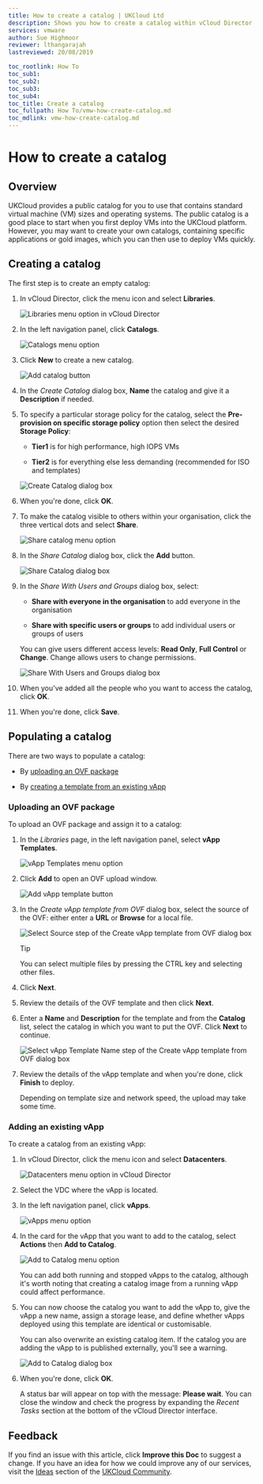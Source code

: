 ```yaml
---
title: How to create a catalog | UKCloud Ltd
description: Shows you how to create a catalog within vCloud Director
services: vmware
author: Sue Highmoor
reviewer: lthangarajah
lastreviewed: 20/08/2019

toc_rootlink: How To
toc_sub1:
toc_sub2:
toc_sub3:
toc_sub4:
toc_title: Create a catalog
toc_fullpath: How To/vmw-how-create-catalog.md
toc_mdlink: vmw-how-create-catalog.md
---
```


# How to create a catalog

## Overview

UKCloud provides a public catalog for you to use that contains standard virtual machine (VM) sizes and operating systems. The public catalog is a good place to start when you first deploy VMs into the UKCloud platform. However, you may want to create your own catalogs, containing specific applications or gold images, which you can then use to deploy VMs quickly.

## Creating a catalog

The first step is to create an empty catalog:

1. In vCloud Director, click the menu icon and select **Libraries**.

    ![Libraries menu option in vCloud Director](images/vmw-vcd-mnu-libraries.png)

2. In the left navigation panel, click **Catalogs**.

    ![Catalogs menu option](images/vmw-vcd-mnu-catalogs.png)

3. Click **New** to create a new catalog.

    ![Add catalog button](images/vmw-vcd-catalog-btn-add.png)

4. In the *Create Catalog* dialog box, **Name** the catalog and give it a **Description** if needed.

5. To specify a particular storage policy for the catalog, select the **Pre-provision on specific storage policy** option then select the desired **Storage Policy**: 

    - **Tier1** is for high performance, high IOPS VMs

    - **Tier2** is for everything else less demanding (recommended for ISO and templates)

    ![Create Catalog dialog box](images/vmw-vcd-create-catalog.png)

6. When you're done, click **OK**.

7. To make the catalog visible to others within your organisation, click the three vertical dots and select **Share**.

    ![Share catalog menu option](images/vmw-vcd-mnu-share-catalog.png)

8. In the *Share Catalog* dialog box, click the **Add** button.

    ![Share Catalog dialog box](images/vmw-vcd-share-catalog.png)

9. In the *Share With Users and Groups* dialog box, select:

    - **Share with everyone in the organisation** to add everyone in the organisation

    - **Share with specific users or groups** to add individual users or groups of users

    You can give users different access levels: **Read Only**, **Full Control** or **Change**. Change allows users to change permissions.

    ![Share With Users and Groups dialog box](images/vmw-vcd91-share-users-groups.png)

10. When you've added all the people who you want to access the catalog, click **OK**.

11. When you're done, click **Save**.

## Populating a catalog

There are two ways to populate a catalog:

- By [uploading an OVF package](#uploading-an-ovf-package)

- By [creating a template from an existing vApp](#adding-an-existing-vapp)

### Uploading an OVF package

To upload an OVF package and assign it to a catalog:

1. In the *Libraries* page, in the left navigation panel, select **vApp Templates**.

    ![vApp Templates menu option](images/vmw-vcd-mnu-vapp-templates.png)

2. Click **Add** to open an OVF upload window.

    ![Add vApp template button](images/vmw-vcd-btn-add-vapp-template.png)

3. In the *Create vApp template from OVF* dialog box, select the source of the OVF: either enter a **URL** or **Browse** for a local file.

    ![Select Source step of the Create vApp template from OVF dialog box](images/vmw-create-vapp-template-source.png)

    > [!TIP]
    > You can select multiple files by pressing the CTRL key and selecting other files.

4. Click **Next**.

5. Review the details of the OVF template and then click **Next**.

6. Enter a **Name** and **Description** for the template and from the **Catalog** list, select the catalog in which you want to put the OVF. Click **Next** to continue.

    ![Select vApp Template Name step of the Create vApp template from OVF dialog box](images/vmw-create-vapp-template-catalog.png)

7. Review the details of the vApp template and when you're done, click **Finish** to deploy.

    Depending on template size and network speed, the upload may take some time.

### Adding an existing vApp

To create a catalog from an existing vApp:

1. In vCloud Director, click the menu icon and select **Datacenters**.

    ![Datacenters menu option in vCloud Director](images/vmw-vcd-mnu-dcs.png)

2. Select the VDC where the vApp is located.

3. In the left navigation panel, click **vApps**.

    ![vApps menu option](images/vmw-vcd-tab-vapps.png)

4. In the card for the vApp that you want to add to the catalog, select **Actions** then **Add to Catalog**.

    ![Add to Catalog menu option](images/vmw-vcd-mnu-add-to-catalog.png)

    You can add both running and stopped vApps to the catalog, although it's worth noting that creating a catalog image from a running vApp could affect performance.

5. You can now choose the catalog you want to add the vApp to, give the vApp a new name, assign a storage lease, and define whether vApps deployed using this template are identical or customisable.

    You can also overwrite an existing catalog item. If the catalog you are adding the vApp to is published externally, you'll see a warning.

    ![Add to Catalog dialog box](images/vmw-vcd-add-to-catalog.png)

6. When you're done, click **OK**.

    A status bar will appear on top with the message: **Please wait**. You can close the window and check the progress by expanding the *Recent Tasks* section at the bottom of the vCloud Director
interface.

## Feedback

If you find an issue with this article, click **Improve this Doc** to suggest a change. If you have an idea for how we could improve any of our services, visit the [Ideas](https://community.ukcloud.com/ideas) section of the [UKCloud Community](https://community.ukcloud.com).
